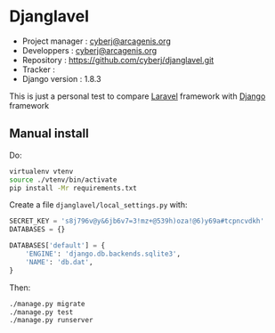 # Djanglavel

* Project manager : <cyberj@arcagenis.org>
* Developpers : <cyberj@arcagenis.org>
* Repository : https://github.com/cyberj/djanglavel.git
* Tracker :
* Django version : 1.8.3

This is just a personal test to compare [Laravel](http://laravel.com/) framework with [Django](http://djangoproject.com) framework

## Manual install

Do:

```sh
virtualenv vtenv
source ./vtenv/bin/activate
pip install -Mr requirements.txt
```

Create a file `djanglavel/local_settings.py` with:

```python
SECRET_KEY = 's8j796v@y&6jb6v7=3!mz+@539h)oza!@6)y69a#tcpncvdkh'
DATABASES = {}

DATABASES['default'] = {
    'ENGINE': 'django.db.backends.sqlite3',
    'NAME': 'db.dat',
}
```

Then:

```sh
./manage.py migrate
./manage.py test
./manage.py runserver
```
